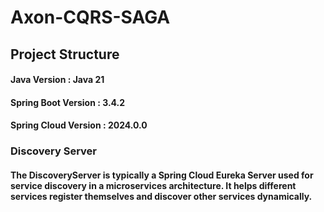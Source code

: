 # Axon-CQRS-SAGA

## Project Structure

#### Java Version : Java 21
#### Spring Boot Version : 3.4.2
#### Spring Cloud Version : 2024.0.0

### Discovery Server
#### The DiscoveryServer is typically a Spring Cloud Eureka Server used for service discovery in a microservices architecture. It helps different services register themselves and discover other services dynamically.